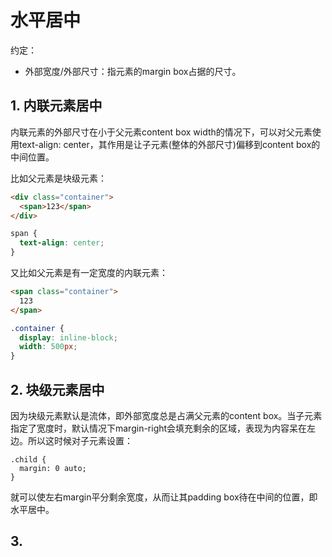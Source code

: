 # 水平居中

约定：
- 外部宽度/外部尺寸：指元素的margin box占据的尺寸。

## 1. 内联元素居中

内联元素的外部尺寸在小于父元素content box width的情况下，可以对父元素使用text-align: center，其作用是让子元素(整体的外部尺寸)偏移到content box的中间位置。

比如父元素是块级元素：
```html
<div class="container">
  <span>123</span>
</div>
```
```css
span {
  text-align: center;
}
```

又比如父元素是有一定宽度的内联元素：
```html
<span class="container">
  123
</span>
```
```css
.container {
  display: inline-block;
  width: 500px;
}
```

## 2. 块级元素居中

因为块级元素默认是流体，即外部宽度总是占满父元素的content box。当子元素指定了宽度时，默认情况下margin-right会填充剩余的区域，表现为内容呆在左边。所以这时候对子元素设置：
```
.child {
  margin: 0 auto;
}
```
就可以使左右margin平分剩余宽度，从而让其padding box待在中间的位置，即水平居中。  

## 3. 
